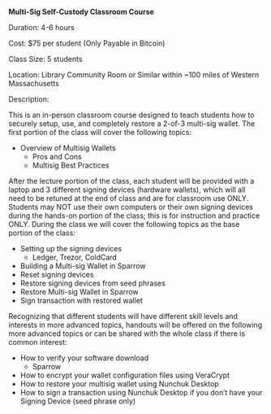 **Multi-Sig Self-Custody Classroom Course**

Duration: 4-6 hours

Cost: $75 per student (Only Payable in Bitcoin)

Class Size: 5 students

Location: Library Community Room or Similar within ~100 miles of Western Massachusetts

Description:

This is an in-person classroom course designed to teach students how to securely setup, use, and completely restore a 2-of-3 multi-sig wallet. The first portion of the class will cover the following topics:

- Overview of Multisig Wallets
  - Pros and Cons
  - Multisig Best Practices

After the lecture portion of the class, each student will be provided with a laptop and 3 different signing devices (hardware wallets), which will all need to be retuned at the end of class and are for classroom use ONLY. Students may NOT use their own computers or their own signing devices during the hands-on portion of the class; this is for instruction and practice ONLY.  During the class we will cover the following topics as the base portion of the class:  

- Setting up the signing devices
  - Ledger, Trezor, ColdCard
- Building a Multi-sig Wallet in Sparrow
- Reset signing devices
- Restore signing devices from seed phrases
- Restore Multi-sig Wallet in Sparrow
- Sign transaction with restored wallet

Recognizing that different students will have different skill levels and interests in more advanced topics, handouts will be offered on the following more advanced topics or can be shared with the whole class if there is common interest:
- How to verify your software download
	- Sparrow
- How to encrypt your wallet configuration files using VeraCrypt
- How to restore your multisig wallet using Nunchuk Desktop 
- How to sign a transaction using Nunchuk Desktop if you don’t have your Signing Device (seed phrase only)
